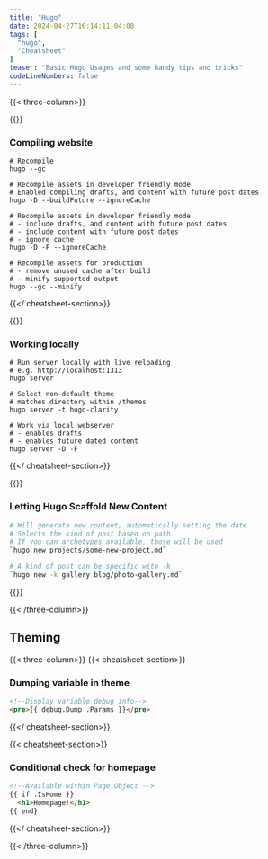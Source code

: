 ```yaml
---
title: "Hugo"
date: 2024-04-27T16:14:11-04:00
tags: [
  "hugo",
  "Cheatsheet"
]
teaser: "Basic Hugo Usages and some handy tips and tricks"
codeLineNumbers: false
---
```


{{< three-column>}}

{{<cheatsheet-section>}}
### Compiling website

```shell
# Recompile
hugo --gc
```

```shell
# Recompile assets in developer friendly mode
# Enabled compiling drafts, and content with future post dates
hugo -D --buildFuture --ignoreCache
```

```shell
# Recompile assets in developer friendly mode
# - include drafts, and content with future post dates
# - include content with future post dates
# - ignore cache
hugo -D -F --ignoreCache
```

```shell
# Recompile assets for production
# - remove unused cache after build
# - minify supported output
hugo --gc --minify
```

{{</ cheatsheet-section>}}

{{<cheatsheet-section>}}
### Working locally

```shell
# Run server locally with live reloading
# e.g. http://localhost:1313
hugo server
```

```shell
# Select non-default theme
# matches directory within /themes
hugo server -t hugo-clarity
```

```shell
# Work via local webserver
# - enables drafts
# - enables future dated content
hugo server -D -F
```

{{</ cheatsheet-section>}}

{{<cheatsheet-section>}}
### Letting Hugo Scaffold New Content

```sh
# Will generate new content, automatically setting the date
# Selects the kind of post based on path
# If you can archetypes available, those will be used
`hugo new projects/some-new-project.md`
```

```sh
# A kind of post can be specific with -k
`hugo new -k gallery blog/photo-gallery.md`
```

{{</cheatsheet-section>}}

{{< /three-column>}}

## Theming

{{< three-column>}}
{{< cheatsheet-section>}}
### Dumping variable in theme
```html
<!--Display variable debug info-->
<pre>{{ debug.Dump .Params }}</pre>
```
{{</ cheatsheet-section>}}

{{< cheatsheet-section>}}
### Conditional check for homepage
```html
<!--Available within Page Object -->
{{ if .IsHome }}
  <h1>Homepage!</h1>
{{ end}
```
{{</ cheatsheet-section>}}

{{< /three-column>}}
